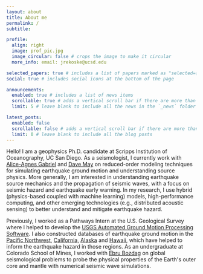 ```yaml
---
layout: about
title: About me
permalink: /
subtitle:

profile:
  align: right
  image: prof_pic.jpg
  image_circular: false # crops the image to make it circular
  more_info: email: jrekoske@ucsd.edu

selected_papers: true # includes a list of papers marked as "selected={true}"
social: true # includes social icons at the bottom of the page

announcements:
  enabled: true # includes a list of news items
  scrollable: true # adds a vertical scroll bar if there are more than 3 news items
  limit: 5 # leave blank to include all the news in the `_news` folder

latest_posts:
  enabled: false
  scrollable: false # adds a vertical scroll bar if there are more than 3 new posts items
  limit: 0 # leave blank to include all the blog posts
---
```


Hello! I am a geophysics Ph.D. candidate at Scripps Institution of Oceanography, UC San Diego. As a seismologist, I currently work with [Alice-Agnes Gabriel](https://algabriel.scrippsprofiles.ucsd.edu/) and [Dave May](https://dmay.scrippsprofiles.ucsd.edu/) on reduced-order modeling techniques for simulating earthquake ground motion and understanding source physics. More generally, I am interested in understanding earthquake source mechanics and the propagation of seismic waves, with a focus on seismic hazard and earthquake early warning. In my research, I use hybrid (physics-based coupled with machine learning) models, high-performance computing, and other emerging technologies (e.g., distributed acoustic sensing) to better understand and mitigate earthquake hazard.

Previously, I worked as a Pathways Intern at the U.S. Geological Survey where I helped to develop the [USGS Automated Ground Motion Processing Software](https://ghsc.code-pages.usgs.gov/esi/groundmotion-processing/). I also constructed databases of earthquake ground motion in the [Pacific Northwest](https://doi.org/10.5066/P9BUCRF7), [California](https://doi.org/10.5066/P9REBW60), [Alaska](https://doi.org/10.5066/P9Y491AY) and [Hawaii](https://doi.org/10.5066/P9VXB1U6), which have helped to inform the earthquake hazard in those regions. As an undergraduate at Colorado School of Mines, I worked with [Ebru Bozdag](https://ebrucsm.wordpress.com) on global seismological problems to probe the physical properties of the Earth's outer core and mantle with numerical seismic wave simulations.
